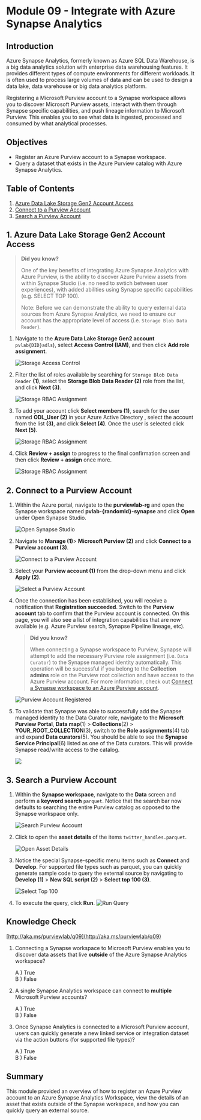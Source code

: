 # Module 09 - Integrate with Azure Synapse Analytics

## Introduction

Azure Synapse Analytics, formerly known as Azure SQL Data Warehouse, is a big data analytics solution with enterprise data warehousing features. It provides different types of compute environments for different workloads. It is often used to process large volumes of data and can be used to design a data lake, data warehouse or big data analytics platform.

Registering a Microsoft Purview account to a Synapse workspace allows you to discover Microsoft Purview assets, interact with them through Synapse specific capabilities, and push lineage information to Microsoft Purview. This enables you to see what data is ingested, processed and consumed by what analytical processes.

## Objectives

* Register an Azure Purview account to a Synapse workspace.
* Query a dataset that exists in the Azure Purview catalog with Azure Synapse Analytics.

## Table of Contents

1. [Azure Data Lake Storage Gen2 Account Access](#1-azure-data-lake-storage-gen2-account-access)
2. [Connect to a Purview Account](#2-connect-to-a-purview-account)
3. [Search a Purview Account](#3-search-a-purview-account)

## 1. Azure Data Lake Storage Gen2 Account Access

>**Did you know?**
>
> One of the key benefits of integrating Azure Synapse Analytics with Azure Purview, is the ability to discover Azure Purview assets from within Synapse Studio (i.e. no need to swtich between user experiences), with added abilities using Synapse specific capabilities (e.g. SELECT TOP 100). 
>
> Note: Before we can demonstrate the ability to query external data sources from Azure Synapse Analytics, we need to ensure our account has the appropriate level of access (i.e. `Storage Blob Data Reader`).

1. Navigate to the **Azure Data Lake Storage Gen2 account** `pvlab{DID}adls`), select **Access Control (IAM)**, and then click **Add role assignment**.

    ![Storage Access Control](../images/module09/upd-M9-T1-S1.png)

2. Filter the list of roles available by searching for `Storage Blob Data Reader` **(1)**, select the **Storage Blob Data Reader (2)** role from the list, and click **Next (3)**.

    ![Storage RBAC Assignment](../images/module09/upd-09.02-storage-rbaca.png)

3. To add your account click **Select members (1)**, search for the user named **ODL_User <inject key="DeploymentID" enableCopy="false" /> (2)** in your Azure Active Directory , select the account from the list **(3)**, and click **Select (4)**. Once the user is selected click **Next (5)**.

    ![Storage RBAC Assignment](../images/module09/upd-09.16-rbac-members-1.png)

4. Click **Review + assign** to progress to the final confirmation screen and then click **Review + assign** once more.

    ![Storage RBAC Assignment](../images/module09/upd-09.17-rbac-reviewa.png)

## 2. Connect to a Purview Account

1. Within the Azure portal, navigate to the **purviewlab-rg** and open the Synapse workspace named **pvlab-{randomId}-synapse** and click **Open** under Open Synapse Studio.

    ![Open Synapse Studio](../images/module09/upd-09.08-synapse-studioa.png)

2. Navigate to **Manage (1)**> **Microsoft Purview (2)** and click **Connect to a Purview account (3)**.

    ![Connect to a Purview Account](../images/module09/09.09-synapse-connect-1.1.png)

3. Select your **Purview account (1)** from the drop-down menu and click **Apply (2)**.

    ![Select a Purview Account](../images/module09/upd-09.10-synapse-purviewa.png)

4. Once the connection has been established, you will receive a notification that **Registration succeeded**. Switch to the **Purview account** tab to confirm that the Purview account is connected. On this page, you will also see a list of integration capabilities that are now available (e.g. Azure Purview search, Synapse Pipeline lineage, etc).

    >**Did you know?**
    >
    > When connecting a Synapse workspace to Purview, Synapse will attempt to add the necessary Purview role assignment (i.e. `Data Curator`) to the Synapse managed identity automatically. This operation will be successful if you belong to the **Collection admins** role on the Purview root collection and have access to the Azure Purview account. For more information, check out [Connect a Synapse workspace to an Azure Purview account](https://docs.microsoft.com/en-us/azure/synapse-analytics/catalog-and-governance/quickstart-connect-azure-purview).

    ![Purview Account Registered](../images/module09/09.11-synapse-success-1.1.png)

5. To validate that Synapse was able to successfully add the Synapse managed identity to the Data Curator role, navigate to the **Microsoft Purview Portal**, **Data map**(1) > **Collections**(2) > **YOUR_ROOT_COLLECTION**(3), switch to the **Role assignments**(4) tab and expand **Data curators**(5). You should be able to see the **Synapse Service Principal**(6) listed as one of the Data curators. This will provide Synapse read/write access to the catalog.

    ![](../images/module09/09.18-synapsemi-curator.1.1.png)

## 3. Search a Purview Account

1. Within the **Synapse workspace**, navigate to the **Data** screen and perform a **keyword search** `parquet`. Notice that the search bar now defaults to searching the entire Purview catalog as opposed to the Synapse workspace only.

    ![Search Purview Account](../images/module09/upd-09.12-synapse-search.png)

2. Click to open the **asset details** of the items `twitter_handles.parquet`.

    ![Open Asset Details](../images/module09/upd-09.13-synapse-open.png)

3. Notice the special Synapse-specific menu items such as **Connect** and **Develop**. For supported file types such as parquet, you can quickly generate sample code to query the external source by navigating to **Develop (1)** > **New SQL script (2)** > **Select top 100 (3)**.

    ![Select Top 100](../images/module09/upd-09.14-synapse-select.png)

4. To execute the query, click **Run**. 
    ![Run Query](../images/module09/upd-09.15-synapse-run.png)

## Knowledge Check

[http://aka.ms/purviewlab/q09](http://aka.ms/purviewlab/q09)

1. Connecting a Synapse workspace to Microsoft Purview enables you to discover data assets that live **outside** of the Azure Synapse Analytics workspace?

    A ) True  
    B ) False  

2. A single Synapse Analytics workspace can connect to **multiple** Microsoft Purview accounts?

    A ) True  
    B ) False  

3. Once Synapse Analytics is connected to a Microsoft Purview account, users can quickly generate a new linked service or integration dataset via the action buttons (for supported file types)?

    A ) True    
    B ) False  

## Summary

This module provided an overview of how to register an Azure Purview account to an Azure Synapse Analytics Workspace, view the details of an asset that exists outside of the Synapse workspace, and how you can quickly query an external source.
